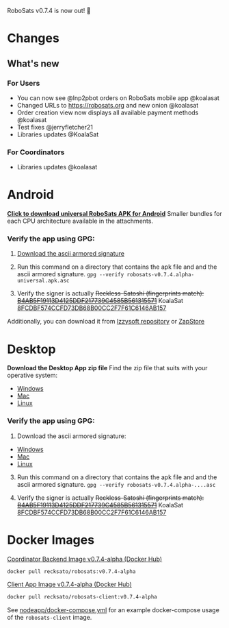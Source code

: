 RoboSats v0.7.4 is now out! :rocket:

# Changes
## What's new
### For Users
- You can now see @lnp2pbot orders on RoboSats mobile app @koalasat
- Changed URLs to https://robosats.org and new onion @koalasat
- Order creation view now displays all available payment methods @koalasat
- Test fixes @jerryfletcher21
- Libraries updates @KoalaSat
### For Coordinators
- Libraries updates @koalasat

# Android

**[Click to download universal RoboSats APK for Android](https://github.com/RoboSats/robosats/releases/download/v0.7.4-alpha/robosats-v0.7.4.alpha-universal.apk)**
Smaller bundles for each CPU architecture available in the attachments.

### Verify the app using GPG:

1. [Download the ascii armored signature](https://github.com/Reckless-Satoshi/robosats/releases/download/v0.7.4-alpha/robosats-v0.7.4.alpha-universal.apk.asc)

2. Run this command on a directory that contains the apk file and and the ascii armored signature.
`gpg --verify robosats-v0.7.4.alpha-universal.apk.asc`

3. Verify the signer is actually ~~Reckless-Satoshi (fingerprints match): [B4AB5F19113D4125DDF217739C4585B561315571](https://keys.openpgp.org/vks/v1/by-fingerprint/B4AB5F19113D4125DDF217739C4585B561315571)~~ KoalaSat [8FCDBF574CCFD73DB68B00CC2F7F61C6146AB157](https://keys.openpgp.org/vks/v1/by-fingerprint/8FCDBF574CCFD73DB68B00CC2F7F61C6146AB157)

Additionally, you can download it from [Izzysoft repository](https://apt.izzysoft.de/fdroid/) or [ZapStore](https://zapstore.dev/)

# Desktop

**Download the Desktop App zip file**
Find the zip file that suits with your operative system:

- [Windows](https://github.com/RoboSats/robosats/releases/download/v0.7.4-alpha/robosats-desktop-v0.7.4.alpha-win32-ia32.zip)
- [Mac](https://github.com/RoboSats/robosats/releases/download/v0.7.4-alpha/robosats-desktop-v0.7.4.alpha-mac-darwin-x64.zip)
- [Linux](https://github.com/RoboSats/robosats/releases/download/v0.7.4-alpha/robosats-desktop-v0.7.4.alpha-linux-x64.zip)

### Verify the app using GPG:

1. Download the ascii armored signature:

- [Windows](https://github.com/RoboSats/robosats/releases/download/v0.7.4-alpha/robosats-desktop-v0.7.4.alpha-win32-ia32.zip.asc)
- [Mac](https://github.com/RoboSats/robosats/releases/download/v0.7.4-alpha/robosats-desktop-v0.7.4.alpha-mac-darwin-x64.zip.asc)
- [Linux](https://github.com/RoboSats/robosats/releases/download/v0.7.4-alpha/robosats-desktop-v0.7.4.alpha-linux-x64.zip.asc)

3. Run this command on a directory that contains the apk file and and the ascii armored signature.
`gpg --verify robosats-v0.7.4.alpha-....asc`

4. Verify the signer is actually ~~Reckless-Satoshi (fingerprints match): [B4AB5F19113D4125DDF217739C4585B561315571](https://keys.openpgp.org/vks/v1/by-fingerprint/B4AB5F19113D4125DDF217739C4585B561315571)~~ KoalaSat [8FCDBF574CCFD73DB68B00CC2F7F61C6146AB157](https://keys.openpgp.org/vks/v1/by-fingerprint/8FCDBF574CCFD73DB68B00CC2F7F61C6146AB157)

# Docker Images

[Coordinator Backend Image v0.7.4-alpha (Docker Hub)](https://hub.docker.com/r/recksato/robosats/tags?page=1&name=v0.7.4-alpha)


```bash
docker pull recksato/robosats:v0.7.4-alpha
```

[Client App Image v0.7.4-alpha (Docker Hub)](https://hub.docker.com/r/recksato/robosats-client/tags?page=1&name=v0.7.4-alpha)

```bash
docker pull recksato/robosats-client:v0.7.4-alpha
```

See [nodeapp/docker-compose.yml](https://github.com/Reckless-Satoshi/robosats/blob/2cd9d748706a8dcc0f03006b483acc6000e0572a/nodeapp/docker-compose.yml) for an example docker-compose usage of the `robosats-client` image.
